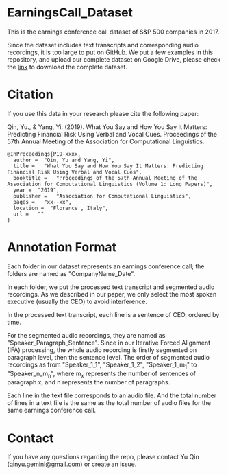 # EarningsCall_Dataset

This is the earnings conference call dataset of S&P 500 companies in 2017. 

Since the dataset includes text transcripts and corresponding audio recordings, it is too large to put on GitHub. We put a few examples in this repository, and upload our complete dataset on Google Drive, please check the [link](https://drive.google.com/file/d/15wtWZvSJicF_Ur2V45lCyCjNJQ7QfXth/view?usp=sharing) to download the complete dataset.

# Citation

If you use this data in your research please cite the following paper:

Qin, Yu., & Yang, Yi. (2019). What You Say and How You Say It Matters: Predicting Financial Risk Using Verbal and Vocal Cues. Proceedings of the 57th Annual Meeting of the Association for Computational Linguistics.

    @InProceedings{P19-xxxx,
      author =  "Qin, Yu and Yang, Yi",
      title =   "What You Say and How You Say It Matters: Predicting Financial Risk Using Verbal and Vocal Cues",
      booktitle =   "Proceedings of the 57th Annual Meeting of the Association for Computational Linguistics (Volume 1: Long Papers)",
      year =  "2019",
      publisher =   "Association for Computational Linguistics",
      pages =   "xx--xx",
      location =  "Florence , Italy",
      url =   ""
    }

# Annotation Format

Each folder in our dataset represents an earnings conference call; the folders are named as "CompanyName_Date".

In each folder, we put the processed text transcript and segmented audio recordings. As we described in our paper, we only select the most spoken executive (usually the CEO) to avoid interference. 

In the processed text transcript, each line is a sentence of CEO, ordered by time. 

For the segmented audio recordings, they are named as "Speaker_Paragraph_Sentence". Since in our Iterative Forced Alignment (IFA) processing, the whole audio recording is firstly segmented on paragraph level, then the sentence level. The order of segmented audio recordings as from "Speaker_1_1", "Speaker_1_2", "Speaker_1_m<sub>1</sub>" to "Speaker_n_m<sub>n</sub>", where m<sub>x</sub> represents the number of sentences of paragraph x, and n represents the number of paragraphs.

Each line in the text file corresponds to an audio file. And the total number of lines in a text file is the same as the total number of audio files for the same earnings conference call.
    
# Contact
If you have any questions regarding the repo, please contact Yu Qin (<qinyu.gemini@gmail.com>) or create an issue.
